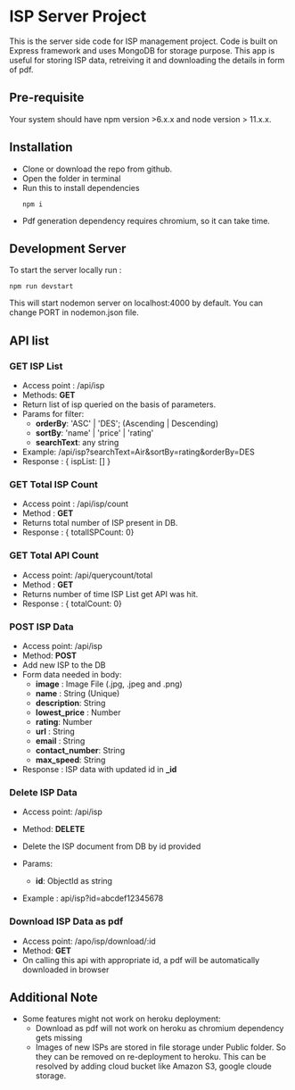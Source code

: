 # ISP Server Project
This is the server side code for ISP management project. Code is built on Express framework and uses MongoDB for storage purpose.
This app is useful for storing ISP data, retreiving it and downloading the details in form of pdf.

## Pre-requisite
Your system should have npm version >6.x.x and node version > 11.x.x.

## Installation
* Clone or download the repo from github.
* Open the folder in terminal
* Run this to install dependencies  
    ```
    npm i
    ```
* Pdf generation dependency requires chromium, so it can take time.

## Development Server
To start the server locally run :
```
npm run devstart
```
This will start nodemon server on localhost:4000 by default. You can change PORT in nodemon.json file.

## API list

### GET ISP List
* Access point : /api/isp
* Methods: **GET**
* Return list of isp queried on the basis of parameters.
* Params for filter:  
   * **orderBy**: 'ASC' | 'DES'; (Ascending | Descending)
   * **sortBy**: 'name' | 'price' | 'rating'
   * **searchText**: any string
* Example: /api/isp?searchText=Air&sortBy=rating&orderBy=DES
* Response : { ispList: [] }

### GET Total ISP Count
* Access point : /api/isp/count
* Method : **GET**
* Returns total number of ISP present in DB.
* Response : { totalISPCount: 0}

### GET Total API Count
* Access point: /api/querycount/total
* Method : **GET**
* Returns number of time ISP List get API was hit.
* Response : { totalCount: 0}

### POST ISP Data
* Access point: /api/isp
* Method: **POST**
* Add new ISP to the DB
* Form data needed in body:
    * **image** : Image File (.jpg, .jpeg and .png)
    * **name** : String (Unique)
    * **description**: String
    * **lowest_price** : Number
    * **rating**: Number
    * **url** : String
    * **email** : String
    * **contact_number**: String
    * **max_speed**: String
* Response : ISP data with updated id in **_id**

### Delete ISP Data
* Access point: /api/isp
* Method: **DELETE**
* Delete the ISP document from DB by id provided
* Params:
    * **id**: ObjectId as string

* Example : api/isp?id=abcdef12345678

### Download ISP Data as pdf
* Access point: /apo/isp/download/:id
* Method: **GET**
* On calling this api with appropriate id, a pdf will be automatically downloaded in browser

## Additional Note
* Some features might not work on heroku deployment:
    * Download as pdf will not work on heroku as chromium dependency gets missing
    * Images of new ISPs are stored in file storage under Public folder. So they can be removed on re-deployment to heroku. This can be resolved by adding cloud bucket like Amazon S3, google cloude storage.
